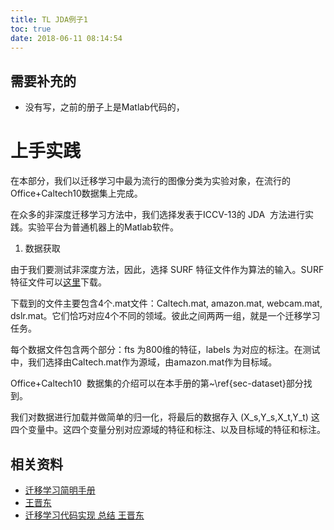 ```yaml
---
title: TL JDA例子1
toc: true
date: 2018-06-11 08:14:54
---
```





## 需要补充的

- 没有写，之前的册子上是Matlab代码的，




# 上手实践


在本部分，我们以迁移学习中最为流行的图像分类为实验对象，在流行的Office+Caltech10数据集上完成。

在众多的非深度迁移学习方法中，我们选择发表于ICCV-13的 JDA  方法进行实践。实验平台为普通机器上的Matlab软件。

1. 数据获取

由于我们要测试非深度方法，因此，选择 SURF 特征文件作为算法的输入。SURF 特征文件可以[这里](https://pan.baidu.com/s/1bp4g7Av)下载。

下载到的文件主要包含4个.mat文件：Caltech.mat, amazon.mat, webcam.mat, dslr.mat。它们恰巧对应4个不同的领域。彼此之间两两一组，就是一个迁移学习任务。

每个数据文件包含两个部分：fts 为800维的特征，labels 为对应的标注。在测试中，我们选择由Caltech.mat作为源域，由amazon.mat作为目标域。

Office+Caltech10  数据集的介绍可以在本手册的第~\ref{sec-dataset}部分找到。

我们对数据进行加载并做简单的归一化，将最后的数据存入 \(X_s,Y_s,X_t,Y_t\) 这四个变量中。这四个变量分别对应源域的特征和标注、以及目标域的特征和标注。



## 相关资料

- [迁移学习简明手册](https://github.com/jindongwang/transferlearning-tutorial) 
- [王晋东](https://zhuanlan.zhihu.com/p/35352154)
- [迁移学习代码实现 总结 王晋东](https://github.com/jindongwang/transferlearning/tree/master/code)
